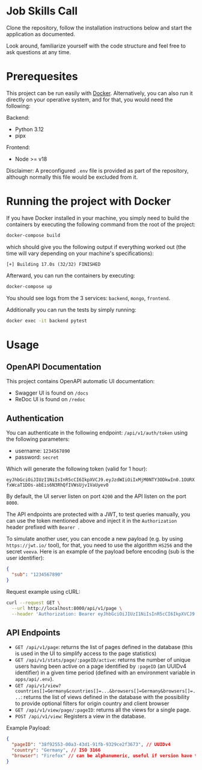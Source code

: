 # Job Skills Call

Clone the repository, follow the installation instructions below and start the 
application as documented. 

Look around, familiarize yourself with the code structure and feel free to ask 
questions at any time.

# Prerequesites

This project can be run easily with [Docker](https://www.docker.com/). Alternatively, 
you can also run it  directly on your operative system, and for that, you would 
need the following:

Backend:

* Python 3.12
* pipx

Frontend:

* Node >= v18

Disclaimer: A preconfigured `.env` file is provided as part of the repository,
although normally this file would be excluded from it.


# Running the project with Docker

If you have Docker installed in your machine, you simply need to build the 
containers by executing the following command from the root of the project:

```bash
docker-compose build
```

which should give you the following output if everything worked out (the time
will vary depending on your machine's specifications):

```
[+] Building 17.0s (32/32) FINISHED
```

Afterward, you can run the containers by executing:

```bash
docker-compose up
```

You should see logs from the 3 services: `backend`, `mongo`, `frontend`.

Additionally you can run the tests by simply running:

```bash
docker exec -it backend pytest
```

# Usage

## OpenAPI Documentation

This project contains OpenAPI automatic UI documentation:

* Swagger UI is found on `/docs`
* ReDoc UI is found on  `/redoc`

## Authentication

You can authenticate in the following endpoint: `/api/v1/auth/token` using
the following parameters:

* username: `1234567890`
* password: `secret`

Which will generate the following token (valid for 1 hour):

`eyJhbGciOiJIUzI1NiIsInR5cCI6IkpXVCJ9.eyJzdWIiOiIxMjM0NTY3ODkwIn0.1OURXfxWcaT1DOs-abEis6N3RhQfIVWsUjv1VaUyev0`

By default, the UI server listen on port `4200` and the API listen on the port `8000`.

The API endpoints are protected with a JWT, to test queries manually, you can 
use the token mentioned above and inject it in the `Authorization` header 
prefixed with `Bearer `.

To simulate another user, you can encode a new payload (e.g. by using 
`https://jwt.io/` tool), for that, you need to use the algorithm `HS256` and 
the secret `veeva`. Here is an example of the payload before encoding (sub is 
the user identifier):

```json
{
  "sub": "1234567890"
}
```

Request example using cURL:

```bash
curl --request GET \
  --url http://localhost:8000/api/v1/page \
  --header 'Authorization: Bearer eyJhbGciOiJIUzI1NiIsInR5cCI6IkpXVCJ9.eyJzdWIiOiIxMjM0NTY3ODkwIn0.1OURXfxWcaT1DOs-abEis6N3RhQfIVWsUjv1VaUyev0'
```

## API Endpoints

* `GET /api/v1/page`: returns the list of pages defined in the database (this is used in the UI to simplify access to the page statistics)
* `GET /api/v1/stats/page/:pageID/active`: returns the number of unique users having been active on a page identified by `:pageID` (an UUIDv4 identifier) in a given time period (defined with an environment variable in `apps/api/.env`).
* `GET /api/v1/view?countries[]=Germany&countries[]=...&browsers[]=Germany&browsers[]=...`: returns the list of views defined in the database with the possibility to provide optional filters for origin country and client browser
* `GET /api/v1/view/page/:pageID`: returns all the views for a single page.
* `POST /api/v1/view`: Registers a view in the database.

Example Payload:

```json
{
  "pageID": "38f92553-00a3-43d1-91fb-9329ce2f3673", // UUIDv4
  "country": "Germany", // ISO 3166
  "browser": "Firefox" // can be alphanumeric, useful if version have to be specified
}
```